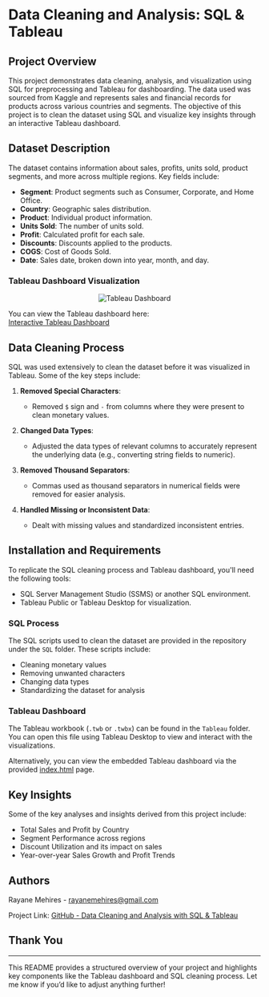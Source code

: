 
# Data Cleaning and Analysis: SQL & Tableau

## Project Overview
This project demonstrates data cleaning, analysis, and visualization using SQL for preprocessing and Tableau for dashboarding. The data used was sourced from Kaggle and represents sales and financial records for products across various countries and segments. The objective of this project is to clean the dataset using SQL and visualize key insights through an interactive Tableau dashboard.

## Dataset Description
The dataset contains information about sales, profits, units sold, product segments, and more across multiple regions. Key fields include:
- **Segment**: Product segments such as Consumer, Corporate, and Home Office.
- **Country**: Geographic sales distribution.
- **Product**: Individual product information.
- **Units Sold**: The number of units sold.
- **Profit**: Calculated profit for each sale.
- **Discounts**: Discounts applied to the products.
- **COGS**: Cost of Goods Sold.
- **Date**: Sales date, broken down into year, month, and day.

<h3>Tableau Dashboard Visualization</h3>

<p align="center">
  <img src="images/Tableau_Dashboard.png" alt="Tableau Dashboard" style="max-width: 70%; height: auto;">
</p>

You can view the Tableau dashboard here:  
[Interactive Tableau Dashboard](https://mrayane.github.io/Data-Cleaning-Analysis-SQL-Tableau/)

## Data Cleaning Process
SQL was used extensively to clean the dataset before it was visualized in Tableau. Some of the key steps include:

1. **Removed Special Characters**:
   - Removed `$` sign and `-` from columns where they were present to clean monetary values.
   
2. **Changed Data Types**:
   - Adjusted the data types of relevant columns to accurately represent the underlying data (e.g., converting string fields to numeric).

3. **Removed Thousand Separators**:
   - Commas used as thousand separators in numerical fields were removed for easier analysis.

4. **Handled Missing or Inconsistent Data**:
   - Dealt with missing values and standardized inconsistent entries.

## Installation and Requirements
To replicate the SQL cleaning process and Tableau dashboard, you'll need the following tools:
- SQL Server Management Studio (SSMS) or another SQL environment.
- Tableau Public or Tableau Desktop for visualization.

### SQL Process
The SQL scripts used to clean the dataset are provided in the repository under the `SQL` folder. These scripts include:
- Cleaning monetary values
- Removing unwanted characters
- Changing data types
- Standardizing the dataset for analysis

### Tableau Dashboard
The Tableau workbook (`.twb` or `.twbx`) can be found in the `Tableau` folder. You can open this file using Tableau Desktop to view and interact with the visualizations.

Alternatively, you can view the embedded Tableau dashboard via the provided [index.html](https://mrayane.github.io/Data-Cleaning-Analysis-SQL-Tableau/) page.

## Key Insights
Some of the key analyses and insights derived from this project include:
- Total Sales and Profit by Country
- Segment Performance across regions
- Discount Utilization and its impact on sales
- Year-over-year Sales Growth and Profit Trends

## Authors
Rayane Mehires - rayanemehires@gmail.com

Project Link: [GitHub - Data Cleaning and Analysis with SQL & Tableau](https://github.com/MRayane/Data-Cleaning-Analysis-SQL-Tableau)

## Thank You

---

This README provides a structured overview of your project and highlights key components like the Tableau dashboard and SQL cleaning process. Let me know if you’d like to adjust anything further!
